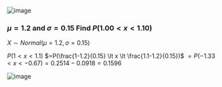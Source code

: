 
![image](https://github.com/user-attachments/assets/df0d78dc-a8f1-4a89-92ea-c82c34dd47e6)

### $\mu = 1.2$ and $\sigma =0.15$ Find $P(1.00 \lt x \lt 1.10)$

$X \sim Normal(\mu = 1.2, \sigma = 0.15)$

$P(1 \lt x \lt 1.1)$
$=P(\frac{1-1.2}{0.15} \lt x \lt \frac{1.1-1.2}{0.15})$
$=P(-1.33 \lt x \lt -0.67) = 0.2514 - 0.0918 = 0.1596$


![image](https://github.com/user-attachments/assets/0b0c1167-c6aa-439c-8ba1-547a66482ad6)
